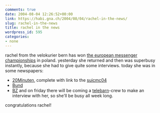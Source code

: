 ```yaml
---
comments: true
date: 2004-08-04 12:26:52+00:00
link: https://habi.gna.ch/2004/08/04/rachel-in-the-news/
slug: rachel-in-the-news
title: rachel in the news
wordpress_id: 595
categories:
- none
---
```


rachel from the velokurier bern has won [the european messenger championships](http://www.ecmc2004.org/) in poland.
yesterday she returned and then was superbusy instantly, because she had to give quite some interviews.
today she was in some newspapers:
- [20Minuten](http://www.20min.ch/tools/suchen/story/30511240), complete with link to the [suicmc04](http://www.suicmc04.ch/)
- [Bund](http://www.ebund.ch/artikel_31191.html)
- [BZ](http://www.espace.ch/medien/archiv/details.asp?newspaper=bz&vID=426895)
and on friday there will be coming a [telebarn](http://www.telebaern.ch/)-crew to make an interview with her, so she'll be busy all week long.

congratulations rachel!
